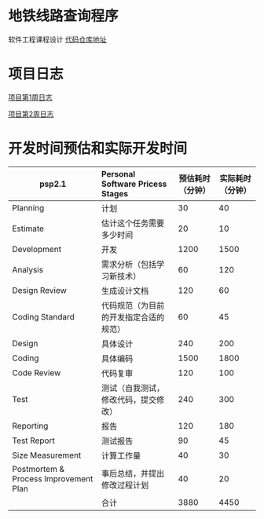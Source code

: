 # 地铁线路查询程序
软件工程课程设计 [代码仓库地址](https://github.com/CTmH/metro-planning)

# 项目日志
[项目第1周日志](https://ctmh.github.io/Blogs/Week1Log)

[项目第2周日志](https://ctmh.github.io/Blogs/Week2Log)
# 开发时间预估和实际开发时间
 |psp2.1| Personal Software Pricess Stages| 预估耗时（分钟）|实际耗时（分钟）
|--|:-|--|--|
|Planning|  计划|  30 | 40  |
|Estimate| 估计这个任务需要多少时间|  20  |  10  |
|Development|开发|  1200  |  1500  |
|Analysis| 需求分析（包括学习新技术）|  60  |  120  |
|Design Review|	生成设计文档|  120 |  60 |
|Coding Standard	|代码规范（为目前的开发指定合适的规范）| 60  | 45  |
|Design	|具体设计|  240 |  200 |
|Coding	|具体编码| 1500  |  1800 |
|Code Review	|代码复审| 120 | 100  |
|Test	|测试（自我测试，修改代码，提交修改）| 240  | 300  |
|Reporting	|报告|  120 | 180  |
|Test Report	|测试报告|  90 |  45 |
|Size Measurement	|计算工作量| 40  |  30  |
|Postmortem & Process Improvement Plan	|事后总结，并提出修改过程计划	|  40  |  20  |   
|   |  合计| 3880|  4450 |
